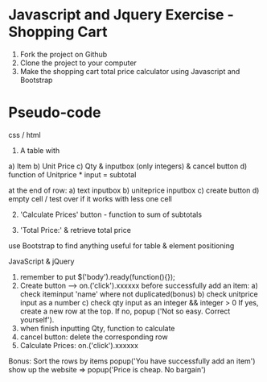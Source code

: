 Javascript and Jquery Exercise - Shopping Cart
=============================

1. Fork the project on Github
2. Clone the project to your computer
3. Make the shopping cart total price calculator using Javascript and Bootstrap


Pseudo-code
========================
css / html
1. A table with
  <tr>
    <th>
    <th>
  </tr>
  <tr>
    <td>
  </tr>
  a) Item
  b) Unit Price
  c) Qty & inputbox (only integers) & cancel button
  d) function of Unitprice * input = subtotal

  at the end of row:
  a) text inputbox
  b)  uniteprice inputbox
  c) create button
  d) empty cell / test over if it works with less one cell

2.  'Calculate Prices' button - function to sum of subtotals

3.  'Total Price:' & retrieve total price

use Bootstrap to find anything useful for table & element positioning

JavaScript & jQuery
1. remember to put $('body').ready(function(){});
2. Create button -->
  on.('click').xxxxxx
  before successfully add an item:
    a) check iteminput 'name' where not duplicated(bonus)
    b) check unitprice input as a number
    c) check qty input as an integer && integer > 0
  If yes, create a new row at the top.
  If no, popup ('Not so easy. Correct yourself').
3. when finish inputting Qty, function to calculate
3. cancel button: delete the corresponding row
4. Calculate Prices:
    on.('click').xxxxxx


Bonus:
Sort the rows by items
popup('You have successfully add an item')
show up the website => popup('Price is cheap. No bargain')
